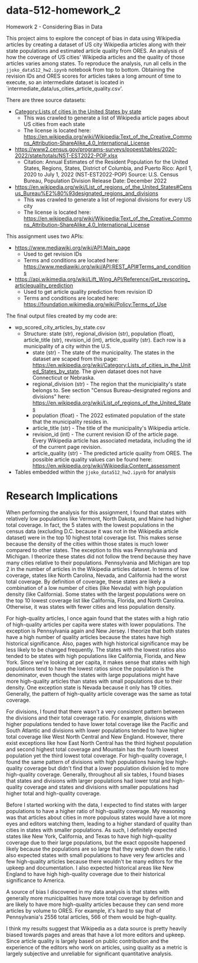 # data-512-homework_2
Homework 2 - Considering Bias in Data

This project aims to explore the concept of bias in data using Wikipedia articles by creating a dataset of US city Wikipedia articles along with their state populations and estimated article quality from ORES. An analysis of how the coverage of US cities' Wikipedia articles and the quality of those articles varies among states. To reproduce the analysis, run all cells in the `jjoko_data512_hw2.ipynb` notebook from top to bottom. Obtaining the revision IDs and ORES scores for articles takes a long amount of time to execute, so an intermediate dataset is located in `intermediate_data/us_cities_article_quality.csv'.

There are three source datasets:
* [Category:Lists of cities in the United States by state](https://en.wikipedia.org/wiki/Category:Lists_of_cities_in_the_United_States_by_state)
  * This was crawled to generate a list of Wikipedia article pages about US cities from each state
  * The license is located here: https://en.wikipedia.org/wiki/Wikipedia:Text_of_the_Creative_Commons_Attribution-ShareAlike_4.0_International_License
* https://www2.census.gov/programs-surveys/popest/tables/2020-2022/state/totals/NST-EST2022-POP.xlsx
  * Citation: Annual Estimates of the Resident Population for the United States, Regions, States, District of Columbia, and Puerto Rico: April 1, 2020 to July 1, 2022 (NST-EST2022-POP) Source: U.S. Census Bureau, Population Division Release Date: December 2022
* https://en.wikipedia.org/wiki/List_of_regions_of_the_United_States#Census_Bureau%E2%80%93designated_regions_and_divisions
  * This was crawled to generate a list of regional divisions for every US city
  * The license is located here: https://en.wikipedia.org/wiki/Wikipedia:Text_of_the_Creative_Commons_Attribution-ShareAlike_4.0_International_License
 
This assignment uses two APIs:
* https://www.mediawiki.org/wiki/API:Main_page
  * Used to get revision IDs
  * Terms and conditions are located here: https://www.mediawiki.org/wiki/API:REST_API#Terms_and_conditions
* https://api.wikimedia.org/wiki/Lift_Wing_API/Reference/Get_revscoring_articlequality_prediction
  * Used to get article quality prediction from revision ID
  * Terms and conditions are located here: https://foundation.wikimedia.org/wiki/Policy:Terms_of_Use

The final output files created by my code are:
* wp_scored_city_articles_by_state.csv
  * Structure: state (str), regional_division (str), population (float), article_title (str), revision_id (int), article_quality (str). Each row is a municipality of a city within the U.S.
    * state (str) - The state of the municipality. The states in the dataset are scaped from this page: https://en.wikipedia.org/wiki/Category:Lists_of_cities_in_the_United_States_by_state. The given dataset does not have Connecticut or Nebraska.
    * regional_division (str) - The region that the municipiality's state belongs to. See section "Census Bureau–designated regions and divisions" here: https://en.wikipedia.org/wiki/List_of_regions_of_the_United_States
    * population (float) - The 2022 estimated population of the state that the municipality resides in. 
    * article_title (str) - The title of the municipality's Wikipedia article.
    * revision_id (int) - The current revision ID of the article page. Every Wikipedia article has associated metadata, including the id of the current page revision.
    * article_quality (str) - The predicted article quality from ORES. The possible article quality values can be found here: https://en.wikipedia.org/wiki/Wikipedia:Content_assessment
* Tables embedded within the `jjoko_data512_hw2.ipynb` for analysis

# Research Implications
When performing the analysis for this assignment, I found that states with relatively low populations like Vermont, North Dakota, and Maine had higher total coverage. In fact, the 5 states with the lowest populations in the census data (excluding D.C. because it was not in the Wikipedia article dataset) were in the top 10 highest total coverage list. This makes sense because the density of the cities within those states is much lower compared to other states. The exception to this was Pennsylvania and Michigan. I theorize these states did not follow the trend because they have many cities relative to their populations. Pennsylvania and Michigan are top 2 in the number of articles in the Wikipedia articles dataset. In terms of low coverage, states like North Carolina, Nevada, and California had the worst total coverage. By definition of coverage, these states are likely a combination of a low number of cities (like Nevada) with high population density (like California). Some states with the largest populations were on the top 10 lowest coverage list like California, Florida, and North Carolina. Otherwise, it was states with fewer cities and less population density.

For high-quality articles, I once again found that the states with a high ratio of high-quality articles per capita were states with lower populations. The exception is Pennsylvania again and New Jersey. I theorize that both states have a high number of quality articles because the states have high historical significance. Also, pages with high historical significance may be less likely to be changed frequently. The states with the lowest ratios also tended to be states with high populations like California, Florida, and New York. Since we're looking at per capita, it makes sense that states with high populations tend to have the lowest ratios since the population is the denominator, even though the states with large populations might have more high-quality articles than states with small populations due to their density. One exception state is Nevada because it only has 19 cities. Generally, the pattern of high-quality article coverage was the same as total coverage. 

For divisions, I found that there wasn't a very consistent pattern between the divisions and their total coverage ratio. For example, divisions with higher populations tended to have lower total coverage like the Pacific and South Atlantic and divisions with lower populations tended to have higher total coverage like West North Central and New England. However, there exist exceptions like how East North Central has the third highest population and second highest total coverage and Mountain has the fourth lowest population yet the third lowest total coverage. For high-quality coverage, I found the same pattern of divisions with high populations having low high-quality coverage but didn't find that a lower population division led to more high-quality coverage. Generally, throughout all six tables, I found biases that states and divisions with larger populations had lower total and high-quality coverage and states and divisions with smaller populations had higher total and high-quality coverage.

Before I started working with the data, I expected to find states with larger populations to have a higher ratio of high-quality coverage. My reasoning was that articles about cities in more populous states would have a lot more eyes and editors watching them, leading to a higher standard of quality than cities in states with smaller populations. As such, I definitely expected states like New York, California, and Texas to have high high-quality coverage due to their large populations, but the exact opposite happened likely because the populations are so large that they weigh down the ratio. I also expected states with small populations to have very few articles and few high-quality articles because there wouldn't be many editors for the upkeep and documentation. I also expected historical areas like New England to have high high-quality coverage due to their historical significance to America.

A source of bias I discovered in my data analysis is that states with generally more municipalities have more total coverage by definition and are likely to have more high-quality articles because they can send more articles by volume to ORES. For example, it's hard to say that of Pennsylvania's 2556 total articles, 566 of them would be high-quality. 

I think my results suggest that Wikipedia as a data source is pretty heavily biased towards pages and areas that have a lot more editors and upkeep. Since article quality is largely based on public contribution and the experience of the editors who work on articles, using quality as a metric is largely subjective and unreliable for significant quantitative analysis.
